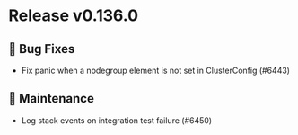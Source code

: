 # Release v0.136.0

## 🐛 Bug Fixes

- Fix panic when a nodegroup element is not set in ClusterConfig (#6443)

## 🧰 Maintenance

- Log stack events on integration test failure (#6450)